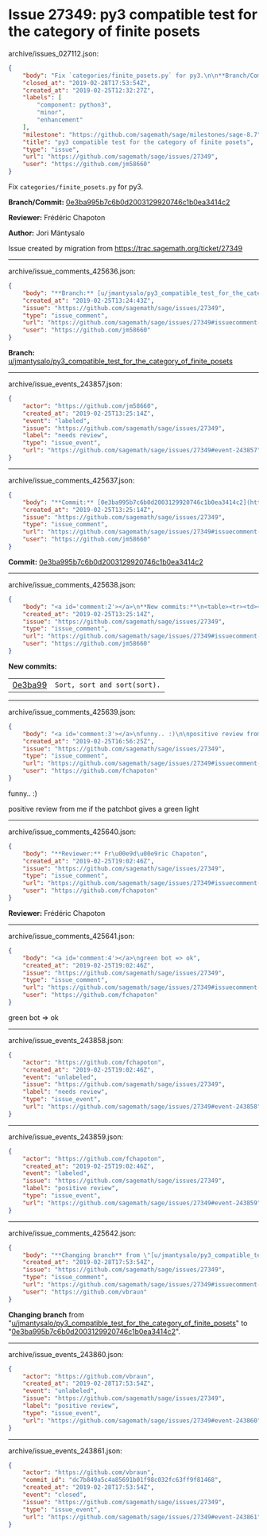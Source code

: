 # Issue 27349: py3 compatible test for the category of finite posets

archive/issues_027112.json:
```json
{
    "body": "Fix `categories/finite_posets.py` for py3.\n\n**Branch/Commit:** [0e3ba995b7c6b0d2003129920746c1b0ea3414c2](https://github.com/sagemath/sagetrac-mirror/commit/0e3ba995b7c6b0d2003129920746c1b0ea3414c2)\n\n**Reviewer:** Fr\u00e9d\u00e9ric Chapoton\n\n**Author:** Jori M\u00e4ntysalo\n\nIssue created by migration from https://trac.sagemath.org/ticket/27349\n\n",
    "closed_at": "2019-02-28T17:53:54Z",
    "created_at": "2019-02-25T12:32:27Z",
    "labels": [
        "component: python3",
        "minor",
        "enhancement"
    ],
    "milestone": "https://github.com/sagemath/sage/milestones/sage-8.7",
    "title": "py3 compatible test for the category of finite posets",
    "type": "issue",
    "url": "https://github.com/sagemath/sage/issues/27349",
    "user": "https://github.com/jm58660"
}
```
Fix `categories/finite_posets.py` for py3.

**Branch/Commit:** [0e3ba995b7c6b0d2003129920746c1b0ea3414c2](https://github.com/sagemath/sagetrac-mirror/commit/0e3ba995b7c6b0d2003129920746c1b0ea3414c2)

**Reviewer:** Frédéric Chapoton

**Author:** Jori Mäntysalo

Issue created by migration from https://trac.sagemath.org/ticket/27349





---

archive/issue_comments_425636.json:
```json
{
    "body": "**Branch:** [u/jmantysalo/py3_compatible_test_for_the_category_of_finite_posets](https://github.com/sagemath/sagetrac-mirror/tree/u/jmantysalo/py3_compatible_test_for_the_category_of_finite_posets)",
    "created_at": "2019-02-25T13:24:43Z",
    "issue": "https://github.com/sagemath/sage/issues/27349",
    "type": "issue_comment",
    "url": "https://github.com/sagemath/sage/issues/27349#issuecomment-425636",
    "user": "https://github.com/jm58660"
}
```

**Branch:** [u/jmantysalo/py3_compatible_test_for_the_category_of_finite_posets](https://github.com/sagemath/sagetrac-mirror/tree/u/jmantysalo/py3_compatible_test_for_the_category_of_finite_posets)



---

archive/issue_events_243857.json:
```json
{
    "actor": "https://github.com/jm58660",
    "created_at": "2019-02-25T13:25:14Z",
    "event": "labeled",
    "issue": "https://github.com/sagemath/sage/issues/27349",
    "label": "needs review",
    "type": "issue_event",
    "url": "https://github.com/sagemath/sage/issues/27349#event-243857"
}
```



---

archive/issue_comments_425637.json:
```json
{
    "body": "**Commit:** [0e3ba995b7c6b0d2003129920746c1b0ea3414c2](https://github.com/sagemath/sagetrac-mirror/commit/0e3ba995b7c6b0d2003129920746c1b0ea3414c2)",
    "created_at": "2019-02-25T13:25:14Z",
    "issue": "https://github.com/sagemath/sage/issues/27349",
    "type": "issue_comment",
    "url": "https://github.com/sagemath/sage/issues/27349#issuecomment-425637",
    "user": "https://github.com/jm58660"
}
```

**Commit:** [0e3ba995b7c6b0d2003129920746c1b0ea3414c2](https://github.com/sagemath/sagetrac-mirror/commit/0e3ba995b7c6b0d2003129920746c1b0ea3414c2)



---

archive/issue_comments_425638.json:
```json
{
    "body": "<a id='comment:2'></a>\n**New commits:**\n<table><tr><td><a href=\"https://github.com/sagemath/sagetrac-mirror/commit/0e3ba995b7c6b0d2003129920746c1b0ea3414c2\">0e3ba99</a></td><td><code>Sort, sort and sort(sort).</code></td></tr></table>\n",
    "created_at": "2019-02-25T13:25:14Z",
    "issue": "https://github.com/sagemath/sage/issues/27349",
    "type": "issue_comment",
    "url": "https://github.com/sagemath/sage/issues/27349#issuecomment-425638",
    "user": "https://github.com/jm58660"
}
```

<a id='comment:2'></a>
**New commits:**
<table><tr><td><a href="https://github.com/sagemath/sagetrac-mirror/commit/0e3ba995b7c6b0d2003129920746c1b0ea3414c2">0e3ba99</a></td><td><code>Sort, sort and sort(sort).</code></td></tr></table>




---

archive/issue_comments_425639.json:
```json
{
    "body": "<a id='comment:3'></a>\nfunny.. :)\n\npositive review from me if the patchbot gives a green light",
    "created_at": "2019-02-25T16:56:25Z",
    "issue": "https://github.com/sagemath/sage/issues/27349",
    "type": "issue_comment",
    "url": "https://github.com/sagemath/sage/issues/27349#issuecomment-425639",
    "user": "https://github.com/fchapoton"
}
```

<a id='comment:3'></a>
funny.. :)

positive review from me if the patchbot gives a green light



---

archive/issue_comments_425640.json:
```json
{
    "body": "**Reviewer:** Fr\u00e9d\u00e9ric Chapoton",
    "created_at": "2019-02-25T19:02:46Z",
    "issue": "https://github.com/sagemath/sage/issues/27349",
    "type": "issue_comment",
    "url": "https://github.com/sagemath/sage/issues/27349#issuecomment-425640",
    "user": "https://github.com/fchapoton"
}
```

**Reviewer:** Frédéric Chapoton



---

archive/issue_comments_425641.json:
```json
{
    "body": "<a id='comment:4'></a>\ngreen bot => ok",
    "created_at": "2019-02-25T19:02:46Z",
    "issue": "https://github.com/sagemath/sage/issues/27349",
    "type": "issue_comment",
    "url": "https://github.com/sagemath/sage/issues/27349#issuecomment-425641",
    "user": "https://github.com/fchapoton"
}
```

<a id='comment:4'></a>
green bot => ok



---

archive/issue_events_243858.json:
```json
{
    "actor": "https://github.com/fchapoton",
    "created_at": "2019-02-25T19:02:46Z",
    "event": "unlabeled",
    "issue": "https://github.com/sagemath/sage/issues/27349",
    "label": "needs review",
    "type": "issue_event",
    "url": "https://github.com/sagemath/sage/issues/27349#event-243858"
}
```



---

archive/issue_events_243859.json:
```json
{
    "actor": "https://github.com/fchapoton",
    "created_at": "2019-02-25T19:02:46Z",
    "event": "labeled",
    "issue": "https://github.com/sagemath/sage/issues/27349",
    "label": "positive review",
    "type": "issue_event",
    "url": "https://github.com/sagemath/sage/issues/27349#event-243859"
}
```



---

archive/issue_comments_425642.json:
```json
{
    "body": "**Changing branch** from \"[u/jmantysalo/py3_compatible_test_for_the_category_of_finite_posets](https://github.com/sagemath/sagetrac-mirror/tree/u/jmantysalo/py3_compatible_test_for_the_category_of_finite_posets)\" to \"[0e3ba995b7c6b0d2003129920746c1b0ea3414c2](https://github.com/sagemath/sagetrac-mirror/commit/0e3ba995b7c6b0d2003129920746c1b0ea3414c2)\".",
    "created_at": "2019-02-28T17:53:54Z",
    "issue": "https://github.com/sagemath/sage/issues/27349",
    "type": "issue_comment",
    "url": "https://github.com/sagemath/sage/issues/27349#issuecomment-425642",
    "user": "https://github.com/vbraun"
}
```

**Changing branch** from "[u/jmantysalo/py3_compatible_test_for_the_category_of_finite_posets](https://github.com/sagemath/sagetrac-mirror/tree/u/jmantysalo/py3_compatible_test_for_the_category_of_finite_posets)" to "[0e3ba995b7c6b0d2003129920746c1b0ea3414c2](https://github.com/sagemath/sagetrac-mirror/commit/0e3ba995b7c6b0d2003129920746c1b0ea3414c2)".



---

archive/issue_events_243860.json:
```json
{
    "actor": "https://github.com/vbraun",
    "created_at": "2019-02-28T17:53:54Z",
    "event": "unlabeled",
    "issue": "https://github.com/sagemath/sage/issues/27349",
    "label": "positive review",
    "type": "issue_event",
    "url": "https://github.com/sagemath/sage/issues/27349#event-243860"
}
```



---

archive/issue_events_243861.json:
```json
{
    "actor": "https://github.com/vbraun",
    "commit_id": "dc7b849a5c4a85691b01f98c032fc63ff9f81468",
    "created_at": "2019-02-28T17:53:54Z",
    "event": "closed",
    "issue": "https://github.com/sagemath/sage/issues/27349",
    "type": "issue_event",
    "url": "https://github.com/sagemath/sage/issues/27349#event-243861"
}
```
